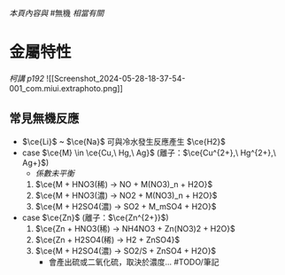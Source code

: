 *本頁內容與* #無機 *相當有關*
# 金屬特性
*柯講 p192*
![[Screenshot_2024-05-28-18-37-54-001_com.miui.extraphoto.png]]
## 常見無機反應
- $\ce{Li}$ ~ $\ce{Na}$ 可與冷水發生反應產生 $\ce{H2}$
- case $\ce{M} \in \ce{Cu,\ Hg,\ Ag}$ (離子：$\ce{Cu^{2+},\ Hg^{2+},\ Ag+}$)
	- *係數未平衡*
	1. $\ce{M + HNO3(稀) -> NO + M(NO3)_n + H2O}$
	2. $\ce{M + HNO3(濃) -> NO2 + M(NO3)_n + H2O}$
	3. $\ce{M + H2SO4(濃) -> SO2 + M_mSO4 + H2O}$
- case $\ce{Zn}$ (離子：$\ce{Zn^{2+}}$)
	1. $\ce{Zn + HNO3(稀) -> NH4NO3 + Zn(NO3)2 + H2O}$
	2. $\ce{Zn + H2SO4(稀) -> H2 + ZnSO4}$
	3. $\ce{M + H2SO4(濃) -> SO2/S + ZnSO4 + H2O}$
		- 會產出硫或二氧化硫，取決於濃度... #TODO/筆記 
